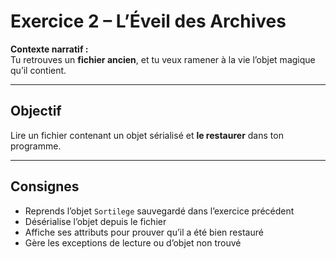 # Exercice 2 – L’Éveil des Archives

**Contexte narratif :**  
Tu retrouves un **fichier ancien**, et tu veux ramener à la vie l’objet magique qu’il contient.

---

## Objectif

Lire un fichier contenant un objet sérialisé et **le restaurer** dans ton programme.

---

## Consignes

- Reprends l’objet `Sortilege` sauvegardé dans l’exercice précédent
- Désérialise l’objet depuis le fichier
- Affiche ses attributs pour prouver qu’il a été bien restauré
- Gère les exceptions de lecture ou d’objet non trouvé

